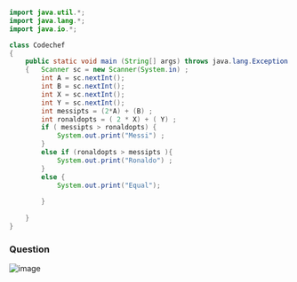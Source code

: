 ```java

import java.util.*;
import java.lang.*;
import java.io.*;

class Codechef
{
	public static void main (String[] args) throws java.lang.Exception
	{   Scanner sc = new Scanner(System.in) ;
		int A = sc.nextInt();
	    int B = sc.nextInt();
	    int X = sc.nextInt();
	    int Y = sc.nextInt();
	    int messipts = (2*A) + (B) ;
	    int ronaldopts = ( 2 * X) + ( Y) ;
	    if ( messipts > ronaldopts) {
	        System.out.print("Messi") ;
	    }
	    else if (ronaldopts > messipts ){
	        System.out.print("Ronaldo") ;
	    }
	    else {
	        System.out.print("Equal");
	        
	    }
	    
	}
}

```

### Question 
![image](https://github.com/Mogana004/code.Java/assets/92911280/eac57e3f-99f6-4019-93cd-2ee945f21964)

